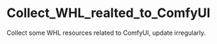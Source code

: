 # Collect_WHL_realted_to_ComfyUI
Collect some WHL resources related to ComfyUI, update irregularly.
